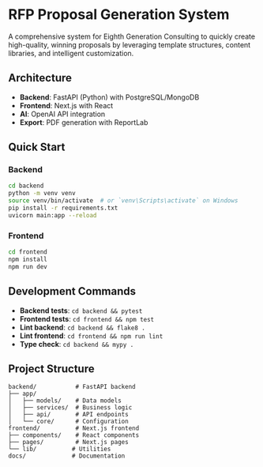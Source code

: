 # RFP Proposal Generation System

A comprehensive system for Eighth Generation Consulting to quickly create high-quality, winning proposals by leveraging template structures, content libraries, and intelligent customization.

## Architecture

- **Backend**: FastAPI (Python) with PostgreSQL/MongoDB
- **Frontend**: Next.js with React
- **AI**: OpenAI API integration
- **Export**: PDF generation with ReportLab

## Quick Start

### Backend
```bash
cd backend
python -m venv venv
source venv/bin/activate  # or `venv\Scripts\activate` on Windows
pip install -r requirements.txt
uvicorn main:app --reload
```

### Frontend
```bash
cd frontend
npm install
npm run dev
```

## Development Commands

- **Backend tests**: `cd backend && pytest`
- **Frontend tests**: `cd frontend && npm test`
- **Lint backend**: `cd backend && flake8 .`
- **Lint frontend**: `cd frontend && npm run lint`
- **Type check**: `cd backend && mypy .`

## Project Structure

```
backend/           # FastAPI backend
├── app/
│   ├── models/    # Data models
│   ├── services/  # Business logic
│   ├── api/       # API endpoints
│   └── core/      # Configuration
frontend/          # Next.js frontend
├── components/    # React components
├── pages/         # Next.js pages
└── lib/          # Utilities
docs/             # Documentation
```